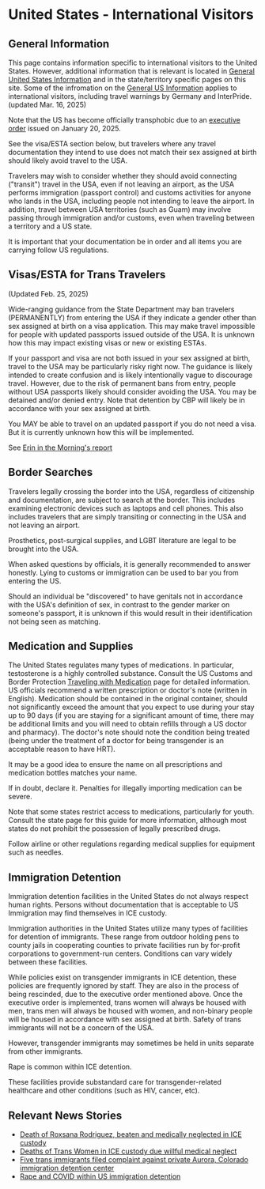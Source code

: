 # United States - International Visitors

## General Information

This page contains information specific to international visitors to the
United States.  However, additional information that is relevant is
located in [General United States Information](notes/usa-general.md) and
in the state/territory specific pages on this site.  Some of the
infromation on the [General US Information](notes/usa-general.md)
applies to international visitors, including travel warnings by Germany
and InterPride. (updated Mar. 16, 2025)

Note that the US has become officially transphobic due to an [executive
order](https://www.whitehouse.gov/presidential-actions/2025/01/defending-women-from-gender-ideology-extremism-and-restoring-biological-truth-to-the-federal-government/)
issued on January 20, 2025.

See the visa/ESTA section below, but travelers where any travel documentation
they intend to use does not match their sex assigned at birth should
likely avoid travel to the USA.

Travelers may wish to consider whether they should avoid connecting
("transit") travel in the USA, even if not leaving an airport, as the
USA performs immigration (passport control) and customs activities for
anyone who lands in the USA, including people not intending to leave the
airport. In addition, travel between USA territories (such as Guam) may
involve passing through immigration and/or customs, even when traveling
between a territory and a US state.

It is important that your documentation be in order and all items you are
carrying follow US regulations.

## Visas/ESTA for Trans Travelers

(Updated Feb. 25, 2025)

Wide-ranging guidance from the State Department may ban travelers
(PERMANENTLY) from entering the USA if they indicate a gender other than
sex assigned at birth on a visa application.  This may make travel
impossible for people with updated passports issued outside of the USA.
It is unknown how this may impact existing visas or new or existing ESTAs.

If your passport and visa are not both issued in your sex assigned at
birth, travel to the USA may be particularly risky right now. The
guidance is likely intended to create confusion and is likely
intentionally vague to discourage travel. However, due to the risk of
permanent bans from entry, people without USA passports likely should
consider avoiding the USA. You may be detained and/or denied entry. Note
that detention by CBP will likely be in accordance with your sex
assigned at birth.

You MAY be able to travel on an updated passport if you do not need a
visa. But it is currently unknown how this will be implemented.

See [Erin in the Morning's
report](https://www.erininthemorning.com/p/marco-rubio-may-have-just-banned?utm_source=post-email-title&publication_id=994764&post_id=157905772&utm_campaign=email-post-title&isFreemail=false&r=w1apa&triedRedirect=true&utm_medium=email)

## Border Searches

Travelers legally crossing the border into the USA, regardless of citizenship
and documentation, are subject to search at the border.  This includes
examining electronic devices such as laptops and cell phones. This also
includes travelers that are simply transiting or connecting in the USA
and not leaving an airport.

Prosthetics, post-surgical supplies, and LGBT literature are legal to be
brought into the USA.

When asked questions by officials, it is generally recommended to answer
honestly.  Lying to customs or immigration can be used to bar you from
entering the US.

Should an individual be "discovered" to have genitals not in accordance
with the USA's definition of sex, in contrast to the gender marker on
someone's passport, it is unknown if this would result in their
identification not being seen as matching.

## Medication and Supplies

The United States regulates many types of medications. In particular,
testosterone is a highly controlled substance.  Consult the US Customs
and Border Protection [Traveling with
Medication](https://helpspanish.cbp.gov/s/article/Article-1444?language=en_US)
page for detailed information.  US officials recommend a written
prescription or doctor's note (written in English). Medication should be
contained in the original container, should not significantly exceed the amount that
you expect to use during your stay up to 90 days (if you are staying for a significant
amount of time, there may be additional limits and you will need to
obtain refills through a US doctor and pharmacy). The doctor's note
should note the condition being treated (being under the treatment of
a doctor for being transgender is an acceptable reason to have HRT).

It may be a good idea to ensure the name on all
prescriptions and medication bottles matches your name.

If in doubt, declare it.  Penalties for illegally importing medication
can be severe.  

Note that some states restrict access to medications, particularly for
youth.  Consult the state page for this guide for more information,
although most states do not prohibit the possession of legally
prescribed drugs.

Follow airline or other regulations regarding medical supplies for
equipment such as needles.

## Immigration Detention

Immigration detention facilities in the United States do not always
respect human rights.  Persons without documentation that is acceptable
to US Immigration may find themselves in ICE custody.

Immigration authorities in the United States utilize many types of
facilities for detention of immigrants. These range from outdoor holding
pens to county jails in cooperating counties to private facilities run
by for-profit corporations to government-run centers.  Conditions can
vary widely between these facilities.

While policies exist on transgender immigrants in ICE detention, these
policies are frequently ignored by staff.  They are also in the process
of being rescinded, due to the executive order mentioned above. Once the
executive order is implemented, trans women will always be housed with
men, trans men will always be housed with women, and non-binary people
will be housed in accordance with sex assigned at birth. Safety of trans
immigrants will not be a concern of the USA.

However, transgender immigrants may sometimes be held in units separate from
other immigrants.

Rape is common within ICE detention.

These facilities provide substandard care for transgender-related
healthcare and other conditions (such as HIV, cancer, etc).


## Relevant News Stories

 * [Death of Roxsana Rodriguez, beaten and medically neglected in ICE
   custody](https://www.thedailybeast.com/trans-woman-roxsana-hernandez-rodriguez-beaten-in-ice-custody-before-death-pathologist-finds)
 * [Deaths of Trans Women in ICE custody due willful medical neglect](https://www.theguardian.com/us-news/2019/jun/12/trans-woman-death-us-custody-ice-deportation)
 * [Five trans immigrants filed complaint against private Aurora,
   Colorado immigration detention
   center](https://www.washingtonblade.com/2024/04/13/five-transgender-nonbinary-ice-detainees-allege-mistreatment-at-colo-detention-center/)
 * [Rape and COVID within US immigration
   detention](https://www.theguardian.com/us-news/2020/nov/17/trans-women-us-immigration-custody-abuse-covid-19-ice)
